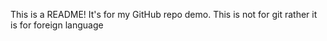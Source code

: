 This is a README! It's for my GitHub repo demo.
This is not for git rather it is for foreign language
